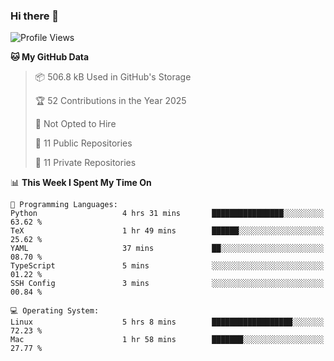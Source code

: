 ### Hi there 👋

<!--
**huayuan4396/huayuan4396** is a ✨ _special_ ✨ repository because its `README.md` (this file) appears on your GitHub profile.

Here are some ideas to get you started:

- 🔭 I’m currently working on ...
- 🌱 I’m currently learning ...
- 👯 I’m looking to collaborate on ...
- 🤔 I’m looking for help with ...
- 💬 Ask me about ...
- 📫 How to reach me: ...
- 😄 Pronouns: ...
- ⚡ Fun fact: ...
-->

<!--START_SECTION:waka-->
![Profile Views](http://img.shields.io/badge/Profile%20Views-0-blue)

**🐱 My GitHub Data** 

> 📦 506.8 kB Used in GitHub's Storage 
 > 
> 🏆 52 Contributions in the Year 2025
 > 
> 🚫 Not Opted to Hire
 > 
> 📜 11 Public Repositories 
 > 
> 🔑 11 Private Repositories 
 > 
📊 **This Week I Spent My Time On** 

```text
💬 Programming Languages: 
Python                   4 hrs 31 mins       ████████████████░░░░░░░░░   63.62 % 
TeX                      1 hr 49 mins        ██████░░░░░░░░░░░░░░░░░░░   25.62 % 
YAML                     37 mins             ██░░░░░░░░░░░░░░░░░░░░░░░   08.70 % 
TypeScript               5 mins              ░░░░░░░░░░░░░░░░░░░░░░░░░   01.22 % 
SSH Config               3 mins              ░░░░░░░░░░░░░░░░░░░░░░░░░   00.84 % 

💻 Operating System: 
Linux                    5 hrs 8 mins        ██████████████████░░░░░░░   72.23 % 
Mac                      1 hr 58 mins        ███████░░░░░░░░░░░░░░░░░░   27.77 % 
```


<!--END_SECTION:waka-->
